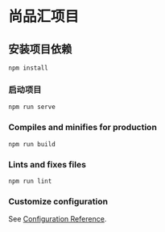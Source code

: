 # 尚品汇项目

## 安装项目依赖
```
npm install
```

### 启动项目
```
npm run serve
```

### Compiles and minifies for production
```
npm run build
```

### Lints and fixes files
```
npm run lint
```

### Customize configuration
See [Configuration Reference](https://cli.vuejs.org/config/).
